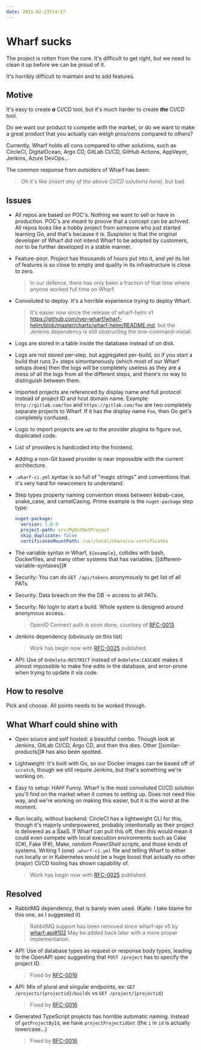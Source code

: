 ```yaml
---
date: 2021-02-23T14:57
---
```


# Wharf sucks

The project is rotten from the core. It's difficult to get right, but we need to
clean it up before we can be proud of it.

It's horribly difficult to maintain and to add features.

## Motive

It's easy to create ***a*** CI/CD tool, but it's much harder to create ***the***
CI/CD tool.

Do we want our product to compete with the market, or do we want to make a great
product that you actually can weigh pros/cons compared to others?

Currently, Wharf holds all cons compared to other solutions, such as CircleCI,
DigitalOcean, Argo CD, GitLab CI/CD, GitHub Actions, AppVeyor, Jenkins, Azure
DevOps...

The common response from outsiders of Wharf has been:

> Oh it's like *(insert any of the above CI/CD solutions here)*, but bad.

## Issues

- All repos are based on POC's. Nothing we want to sell or have in production.
  POC's are meant to proove that a concept can be achived. All repos looks like
  a hobby project from someone who just started learning Go, and that's because
  it is. Suspision is that the original developer of Wharf did not intend Wharf
  to be adopted by customers, nor to be further developed in a stable manner.

- Feature-poor. Project has thousands of hours put into it, and yet its list of
  features is so close to empty and quality in its infrastructure is close to
  zero.

  > In our defence, there has only been a fraction of that time where anyone
  > worked full time on Wharf.

- Convoluted to deploy. It's a horrible experience trying to deploy Wharf.

  > It's easier now since the release of wharf-helm v1 <https://github.com/iver-wharf/wharf-helm/blob/master/charts/wharf-helm/README.md>,
  > but the Jenkins dependency is still obstructing the one-command-install.

- Logs are stored in a table inside the database instead of on disk.

- Logs are not stored per-step, but aggregated per-build, so if you start a build
  that runs 2+ steps simontaneously (which most of our Wharf setups does)
  then the logs will be completely useless as they are a mess of all the logs
  from all the different steps, and there's no way to distinguish between them.

- Imported projects are referenced by display name and full protocol instead of
  project ID and host domain name. Example: `http://gitlab.com/foo` and
  `https://gitlab.com/foo` are two completely separate projects to Wharf.
  If it has the display name `Foo`, then Go get's completely confused.

- Logic to import projects are up to the provider plugins to figure out,
  duplicated code.

- List of providers is hardcoded into the frontend.

- Adding a non-Git based provider is near impossible with the current
  architecture.

- `.wharf-ci.yml` syntax is so full of "magic strings" and conventions that it's
  very hard for newcomers to understand.

- Step types property naming convention mixes between kebab-case, snake\_case,
  and camelCasing. Prime example is the `nuget-package` step type:

  ```yaml
  nuget-package:
    version: 1.0.0
    project-path: src/MyDotNetProject
    skip_duplicate: false
    certificatesMountPath: /usr/local/share/ca-certificates
  ```

- The variable syntax in Wharf, `${example}`, collides with bash, Dockerfiles,
  and many other systems that has variables. [[different-variable-syntaxes]]#

- Security: You can do `GET /api/tokens` anonymously to get list of all PATs.

- Security: Data breach on the the DB -> access to all PATs.

- Security: No login to start a build. Whole system is designed around anonymous
  access.

  > OpenID Connect auth is soon done, courtsey of [RFC-0013](https://wharf.iver.com/rfcs/published/0013-authentication)

- Jenkins dependency (obviously on this list)

  > Work has begin now with [RFC-0025](https://wharf.iver.com/rfcs/published/0025-wharf-cmd-provisioning)
  > published.

- API: Use of `OnDelete:RESTRICT` instead of `OnDelete:CASCADE` makes it almost
  impossible to make fine edits in the database, and error-prone when trying
  to update it via code.

## How to resolve

Pick and choose. All points needs to be worked through.

## What Wharf could shine with

- Open source and self hosted: a beautiful combo. Though look at Jenkins, GitLab
  CI/CD, Argo CD, and then this dies. Other [[similar-products]]# has also been
  spotted.

- Lightweight: It's built with Go, so our Docker images can be based off of
  `scratch`, though we still require Jenkins, but that's something we're working
  on.

- Easy to setup: HAH! Funny. Wharf is the most convoluted CI/CD solution you'll
  find on the market when it comes to setting up. Does not need this way, and
  we're working on making this easier, but it is the worst at the moment.

- Run locally, without backend: CircleCI has a lightweight CLI for this, though
  it's majorly underpowered, probably intentionally as their project is
  delivered as a SaaS. If Wharf can pull this off, then this would mean it could
  even compete with local execution environments such as Cake (C\#), Fake (F\#),
  Make, *random PowerShell scripts*, and those kinds of systems. Writing 1 (one)
  `.wharf-ci.yml` file and telling Wharf to either run locally or in Kubernetes
  would be a huge boost that actually no other (major) CI/CD tooling has shown
  capability of.

  > Work has begin now with [RFC-0025](https://wharf.iver.com/rfcs/published/0025-wharf-cmd-provisioning)
  > published.

## Resolved

- RabbitMQ dependency, that is barely even used. (Kalle: I take blame for this
  one, as I suggested it)

  > RabbitMQ support has been removed since wharf-api v5 by
  > [wharf-api#102](https://github.com/iver-wharf/wharf-api/pull/102)
  > May be added back later with a more proper implementation.

- API: Use of database types as request or response body types, leading to the
  OpenAPI spec suggesting that `POST /project` has to specify the project ID.

  > Fixed by [RFC-0016](https://wharf.iver.com/rfcs/published/0016-wharf-api-endpoints-cleanup)

- API: Mix of plural and singular endpoints, ex:
  `GET /projects/{projectid}/builds` vs `GET /project/{projectid}`

  > Fixed by [RFC-0016](https://wharf.iver.com/rfcs/published/0016-wharf-api-endpoints-cleanup)

- Generated TypeScript projects has horrible automatic naming. Instead of
  `getProjectById`, we have `projectProjectidGet` (the `i` in `id` is actually
  lowercase...)

  > Fixed by [RFC-0016](https://wharf.iver.com/rfcs/published/0016-wharf-api-endpoints-cleanup)
